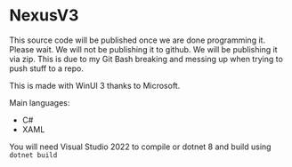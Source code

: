# NexusV3
This source code will be published once we are done programming it. Please wait. We will not be publishing it to github.
We will be publishing it via zip. This is due to my Git Bash breaking and messing up when trying to push stuff to a repo.

This is made with WinUI 3 thanks to Microsoft.

Main languages:
- C#
- XAML

You will need Visual Studio 2022 to compile or dotnet 8 and build using ```dotnet build```
